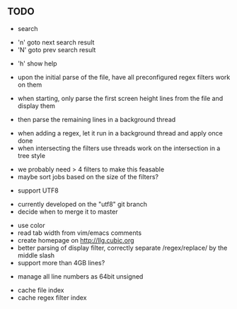 TODO
----

- search
 + 'n' goto next search result
 + 'N' goto prev search result

- 'h' show help

- upon the initial parse of the file, have all preconfigured regex filters work on them
- when starting, only parse the first screen height lines from the file and display them
 + then parse the remaining lines in a background thread
- when adding a regex, let it run in a background thread and apply once done
- when intersecting the filters use threads work on the intersection in a tree style
 + we probably need > 4 filters to make this feasable
 + maybe sort jobs based on the size of the filters?

- support UTF8
 + currently developed on the "utf8" git branch
 + decide when to merge it to master

- use color
- read tab width from vim/emacs comments
- create homepage on <http://llg.cubic.org>
- better parsing of display filter, correctly separate /regex/replace/ by the middle slash
- support more than 4GB lines?
 + manage all line numbers as 64bit unsigned
- cache file index
- cache regex filter index
